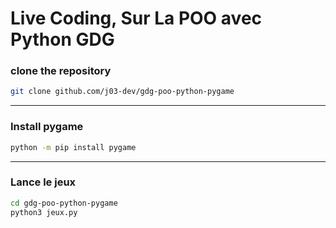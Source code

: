 # Live Coding, Sur La POO avec Python GDG

### clone the repository
```bash
git clone github.com/j03-dev/gdg-poo-python-pygame
```
---

### Install pygame
```bash
python -m pip install pygame
```
---

### Lance le jeux
```bash
cd gdg-poo-python-pygame
python3 jeux.py
```